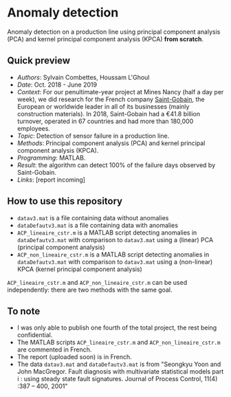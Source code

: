 # Anomaly detection

Anomaly detection on a production line using principal component analysis (PCA) and kernel principal component analysis (KPCA) **from scratch**.

## Quick preview

- _Authors_: Sylvain Combettes, Houssam L'Ghoul
- _Date_: Oct. 2018 - June 2019
- _Context_: For our penultimate-year project at Mines Nancy (half a day per week), we did research for the French company [Saint-Gobain](https://www.saint-gobain.com/en), the European or worldwide leader in all of its businesses (mainly construction materials). In 2018, Saint-Gobain had a €41.8 billion turnover, operated in 67 countries and had more than 180,000 employees.
- _Topic_: Detection of sensor failure in a production line.
- _Methods_: Principal component analysis (PCA) and kernel principal component analysis (KPCA).
- _Programming_: MATLAB.
- _Result_: the algorithm can detect 100% of the failure days observed by Saint-Gobain.
- _Links_: [report incoming]

## How to use this repository

- `datav3.mat` is a file containing data without anomalies
- `dataDefautv3.mat` is a file containing data with anomalies
- `ACP_lineaire_cstr.m` is a MATLAB script detecting anomalies in `dataDefautv3.mat` with comparison to `datav3.mat` using a (linear) PCA (principal component analysis)
- `ACP_non_lineaire_cstr.m` is a MATLAB script detecting anomalies in `dataDefautv3.mat` with comparison to `datav3.mat` using a (non-linear) KPCA (kernel principal component analysis)

`ACP_lineaire_cstr.m` and `ACP_non_lineaire_cstr.m` can be used independently: there are two methods with the same goal.

## To note

- I was only able to publish one fourth of the total project, the rest being confidential.
- The MATLAB scripts `ACP_lineaire_cstr.m` and `ACP_non_lineaire_cstr.m` are commented in French. 
- The report (uploaded soon) is in French.
- The data `datav3.mat` and `dataDefautv3.mat` is from "Seongkyu Yoon and John MacGregor. Fault diagnosis with multivariate statistical models part i : using steady state fault signatures. Journal of Process Control, 11(4) :387 – 400, 2001"

